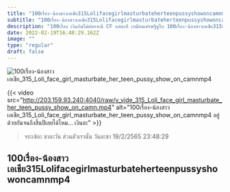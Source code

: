 ```yaml
---
title: "100เรื่อง-น้องสาวเอเชีย315Lolifacegirlmasturbateherteenpussyshowoncamnmp4"
subtitle: "100เรื่อง-น้องสาวเอเชีย315Lolifacegirlmasturbateherteenpussyshowoncamnmp4 แค่เธอบอกว่ารัก ฉันก็พร้อมจะควักตังค์ให้แล้ว"
description: "100เรื่อง เงินกินไม่ค่อยจะมี CF แต่ละที เหมือนเศรษฐีดูไบ 100เรื่อง-น้องสาวเอเชีย315Lolifacegirlmasturbateherteenpussyshowoncamnmp4 19/2/2565 23:48:29"
date: 2022-02-19T16:48:29.162Z
image: ""
type: "regular"
draft: false
---
```


![100เรื่อง-น้องสาวเอเชีย_315_Loli_face_girl_masturbate_her_teen_pussy_show_on_camnmp4](http://203.159.93.240:4040/raw/v_vide_315_Loli_face_girl_masturbate_her_teen_pussy_show_on_camn.jpg)

{{< video src="http://203.159.93.240:4040/raw/v_vide_315_Loli_face_girl_masturbate_her_teen_pussy_show_on_camn.mp4" alt="100เรื่อง-น้องสาวเอเชีย_315_Loli_face_girl_masturbate_her_teen_pussy_show_on_camnmp4 อยู่ด้วยกันจนถึงสิ้นปีเลยได้ไหม... เงินอะ" >}}


> จระเข้อะ ชาละวัน ส่วนตัวเรานั้น วันละชา 19/2/2565 23:48:29

## 100เรื่อง-น้องสาวเอเชีย315Lolifacegirlmasturbateherteenpussyshowoncamnmp4
